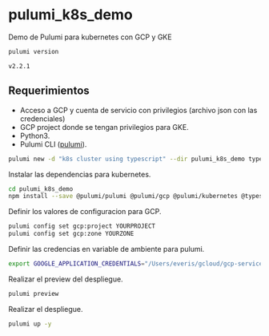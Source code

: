 
# pulumi_k8s_demo

Demo de Pulumi para kubernetes con GCP y GKE

```sh
pulumi version
```

```console
v2.2.1
```

## Requerimientos

* Acceso a GCP y cuenta de servicio con privilegios (archivo json con las credenciales)
* GCP project donde se tengan privilegios para GKE.
* Python3.
* Pulumi CLI ([pulumi](https://www.pulumi.com/docs/reference/cli/)).

```sh
pulumi new -d "k8s cluster using typescript" --dir pulumi_k8s_demo typescript -y -s develop
```

Instalar las dependencias para kubernetes.

```sh
cd pulumi_k8s_demo
npm install --save @pulumi/pulumi @pulumi/gcp @pulumi/kubernetes @types/chai @types/mocha chai mocha
```

Definir los valores de configuracion para GCP.

```sh
pulumi config set gcp:project YOURPROJECT
pulumi config set gcp:zone YOURZONE
```

Definir las credencias en variable de ambiente para pulumi.

```sh
export GOOGLE_APPLICATION_CREDENTIALS="/Users/everis/gcloud/gcp-service-account.json"
```

Realizar el preview del despliegue.

```sh
pulumi preview
```

Realizar el despliegue.

```sh
pulumi up -y
```
